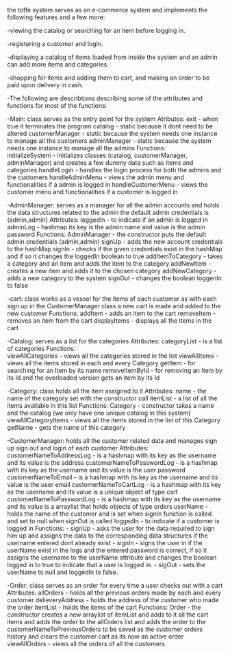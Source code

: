the toffe system serves as an e-commerce system and implements the following features and a few more:

-viewing the catalog or searching for an item before logging in.

-registering a customer and login.

-displaying a catalog of items loaded from inside the system and an admin can add more items and categories.

-shopping for items and adding them to cart, and making an order to be paid upon delivery in cash.

-The following are describtions describing some of the attributes and functions for most of the functions:

-Main:
class serves as the entry point for the system
    Atributes:
  			exit - when true it terminates the program
  			catalog - static because it dont need to be altered
  			customerManager - static because the system needs one instance to manage all the customers
  			adminManager - static because the system needs one instance to manage all the admins
    Functions:						
 			initializeSystem - initializes classes (catalog, customerManager, adminManager) and creates a few dummy data such as items and categories
 			handleLogin - handles the login process for both the admins and the customers
 			handleAdminMenu - views the admin menu and functionalities if a admin is logged in
 			handleCustomerMenu - views the customer menu and functionalities if a customer is logged in

-AdminManager:
serves as a manager for all the admin accounts and holds the data structures related to the admin the default admin credentials is (admin,admin)
    Attributes:
 			loggedIn - to indicate if an admin is logged in
  		adminLog - hashmap its key is the admin name and value is the admin password
    Functions:
 			AdminManager - the constructor puts the default admin credentials (admin,admin)
 			signUp - adds the new account credentials to the hashMap
 			signIn - checks if the given credentials exist in the hashMap and if so it changes the loggedIn boolean to true
 			addItemToCategory - takes a category and an item and adds the item to the category
  		addNewItem - creates a new item and adds it to the chosen category
 			addNewCategory - adds a new category to the system
 			signOut - changes the boolean loggenIn to false
      
-cart:
class works as a vessel for the items of each customer as with each sign up in the CustomerManager class a new cart is made and added to the new customer
    Functions:
      addItem - adds an item to the cart
    	removeItem - removes an item from the cart
  		displayItems - displays all the items in the cart

-Catalog:
serves as a list for the categories 
    Attributes:
  		categoryList - is a list of categories
    Functions:			
   		viewAllCategories - views all the categories stored in the list
 			viewAllItems - views all the items stored in each and every Category
 			getItem - for searching for an Item by its name
 			removeItemById - for removing an Item by its Id and the overloaded version gets an item by its Id
    
-Category:
class holds all the item assigned to it
    Attributes:
   		name - the name of the category set with the constructor call
 			itemList - a list of all the items available in this list
    Functions:
 			Category - constructor takes a name and the catalog (we only have one unique catalog in this system)
 			viewAllCategoryItems - views all the items stored in the list of this Category
 			getName - gets the name of this category

-CustomerManager:
holds all the customer related data and manages sign up sign out and login of each customer
     Attributes:
 			customerNameToAddressLog - is a hashmap with its key as the username and its value is the address
 			customerNameToPasswordLog - is a hashmap with its key as the username and its value is the user password
 			customerNameToEmail - is a hashmap with its key as the username and its value is the user email
 			customerNameToCartLog - is a hashmap with its key as the username and its value is a unique object of type cart
 			customerNameToPasswordLog - is a hashmap with its key as the username and its value is a arraylist that holds objects of type orders
 			userName - holds the name of the customer and is set when signIn function is called and set to null when signOut is called
 			loggedIn - to indicate if a customer is logged in 
     Functions:
 		   - signUp - asks the user for the data required to sign him up and assigns the data to the corresponding data structures if the username entered dont already exist
 		   - signIn - signs the user in if the userName exist in the logs and the entered password is correct, if so it assigns the username to the
          userName attribute and changes the boolean logged in to true to indicate that a user is logged in.
   		 - sigOut - sets the userName to null and loggedIn to false.



-Order:
class serves as an order for every time a user checks out with a cart
    Attributes:
 			allOrders - holds all the previous orders made by each and every customer
 			delieveryAddress - holds the address of the customer who made the order
 			itemList - holds the items of the cart 
    Functions:
 			Order - the constructor creates a new arraylist of itemList and adds to it all the cart items and adds the order to the allOrders list
 			and adds the order to the customerNameToPreviousOrders to be saved as the customer orders history
 			and clears the customer cart as its now an active order 			
 			viewAllOrders - views all the orders of all the customers
 

